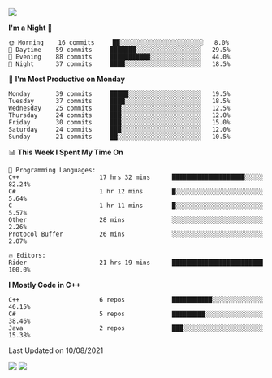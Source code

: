 ![](https://komarev.com/ghpvc/?username=lilpidgey&color=red)
<!--START_SECTION:waka-->
**I'm a Night 🦉** 

```text
🌞 Morning    16 commits     ██░░░░░░░░░░░░░░░░░░░░░░░   8.0% 
🌆 Daytime    59 commits     ███████░░░░░░░░░░░░░░░░░░   29.5% 
🌃 Evening    88 commits     ███████████░░░░░░░░░░░░░░   44.0% 
🌙 Night      37 commits     ████░░░░░░░░░░░░░░░░░░░░░   18.5%

```
📅 **I'm Most Productive on Monday** 

```text
Monday       39 commits     █████░░░░░░░░░░░░░░░░░░░░   19.5% 
Tuesday      37 commits     ████░░░░░░░░░░░░░░░░░░░░░   18.5% 
Wednesday    25 commits     ███░░░░░░░░░░░░░░░░░░░░░░   12.5% 
Thursday     24 commits     ███░░░░░░░░░░░░░░░░░░░░░░   12.0% 
Friday       30 commits     ███░░░░░░░░░░░░░░░░░░░░░░   15.0% 
Saturday     24 commits     ███░░░░░░░░░░░░░░░░░░░░░░   12.0% 
Sunday       21 commits     ██░░░░░░░░░░░░░░░░░░░░░░░   10.5%

```


📊 **This Week I Spent My Time On** 

```text
💬 Programming Languages: 
C++                      17 hrs 32 mins      ████████████████████░░░░░   82.24% 
C#                       1 hr 12 mins        █░░░░░░░░░░░░░░░░░░░░░░░░   5.64% 
C                        1 hr 11 mins        █░░░░░░░░░░░░░░░░░░░░░░░░   5.57% 
Other                    28 mins             ░░░░░░░░░░░░░░░░░░░░░░░░░   2.26% 
Protocol Buffer          26 mins             ░░░░░░░░░░░░░░░░░░░░░░░░░   2.07%

🔥 Editors: 
Rider                    21 hrs 19 mins      █████████████████████████   100.0%

```

**I Mostly Code in C++** 

```text
C++                      6 repos             ███████████░░░░░░░░░░░░░░   46.15% 
C#                       5 repos             █████████░░░░░░░░░░░░░░░░   38.46% 
Java                     2 repos             ███░░░░░░░░░░░░░░░░░░░░░░   15.38%

```



 Last Updated on 10/08/2021
<!--END_SECTION:waka-->
![](https://hit.yhype.me/github/profile?user_id=42968544)
![](https://komarev.com/ghpvc/?lilpidgey)
